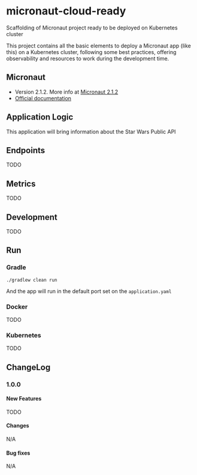 # micronaut-cloud-ready
Scaffolding of Micronaut project ready to be deployed on Kubernetes cluster

This project contains all the basic elements to deploy a Micronaut app (like this) on a Kubernetes cluster, following
some best practices, offering observability and resources to work during the development time.

## Micronaut
- Version 2.1.2. More info at [Micronaut 2.1.2](https://github.com/micronaut-projects/micronaut-core/releases/tag/v2.1.2)
- [Official documentation](https://docs.micronaut.io/latest/guide/index.html)

## Application Logic
This application will bring information about the Star Wars Public API

## Endpoints
TODO

## Metrics
TODO

## Development
TODO

## Run
### Gradle
```shell script
./gradlew clean run
```
And the app will run in the default port set on the `application.yaml`

### Docker
TODO

### Kubernetes
TODO

## ChangeLog
### 1.0.0
#### New Features
TODO
#### Changes
N/A
#### Bug fixes
N/A
